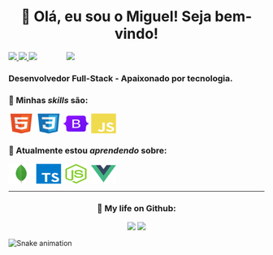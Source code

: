<h1 align="center">👋 Olá, eu sou o Miguel! Seja bem-vindo!</h1>
<img align="right" width="390" src="https://user-images.githubusercontent.com/80494880/131232836-aa06d8cf-1fdd-4486-84fd-a7cdc6837589.gif">
<p>
  <a href="https://miguelsramos.vercel.app/">
    <img src="https://img.shields.io/badge/Portfólio-4285F4?style=for-the-badge&amp;logo=read-the-docs&amp;logoColor=white">
  </a>
   <a href="mailto:miguelsramos458@gmail.com">
    <img src="https://img.shields.io/badge/Gmail-D14836?style=for-the-badge&logo=gmail&logoColor=white" >
  </a>
  <a href="https://www.linkedin.com/in/miguel-s-ramos">
    <img src="https://img.shields.io/badge/-Linkedin-%230077B5?style=for-the-badge&logo=linkedin&logoColor=white" >
  </a>
</p>

### Desenvolvedor Full-Stack - Apaixonado por tecnologia.

### 🚀 Minhas *skills* são:
<div display="flex">
  <img align="center" height="40" width="50" src="https://raw.githubusercontent.com/devicons/devicon/master/icons/html5/html5-original.svg">
  <img align="center" height="40" width="50" src="https://raw.githubusercontent.com/devicons/devicon/master/icons/css3/css3-original.svg">
  <img align="center" height="40" width="50" src="https://raw.githubusercontent.com/devicons/devicon/master/icons/bootstrap/bootstrap-original.svg">
  <img align="center" height="40" width="50" src="https://raw.githubusercontent.com/devicons/devicon/master/icons/javascript/javascript-plain.svg">
</div>
  
### 🌱 Atualmente estou *aprendendo* sobre:
<div display="flex">
  <img align="center" height="40" width="50" src="https://raw.githubusercontent.com/devicons/devicon/master/icons/mongodb/mongodb-original.svg">
  <img align="center" height="40" width="50" src="https://raw.githubusercontent.com/devicons/devicon/master/icons/typescript/typescript-original.svg">
  <img align="center" height="40" width="50" src="https://raw.githubusercontent.com/devicons/devicon/master/icons/nodejs/nodejs-original.svg">
  <img align="center" height="40" width="50" src="https://raw.githubusercontent.com/devicons/devicon/master/icons/vuejs/vuejs-original.svg">
</div><hr>

<div align="center">
  <h3>📌 My life on Github:</h3>
  <img height="140" src="https://gh-readme-stats-miguel-sr.vercel.app/api?username=miguel-sr&show_icons=true&include_all_commits=true&count_private=true&theme=monokai&bg_color=0,010a13,00182d&title_color=fff&icon_color=00acff&hide=contribs,prs"/>
  <img height="140" src="https://gh-readme-stats-miguel-sr.vercel.app/api/top-langs/?username=miguel-sr&layout=compact&custom_title=Most%20Used%20Technologies&langs_count=4&theme=monokai&bg_color=0,00182d,010a13&title_color=fff&icon_color=00acff$&exclude_repo=calculadora,order-summary-Frontend-Mentor,WebWorld,Nav-tabs,Noticias-Cidade,Chale-Hotel,cronometro,Museu-Nacional,FtcRobotController"/>
</div>

![Snake animation](https://github.com/miguel-sr/miguel-sr/blob/output/github-contribution-grid-snake.svg)
